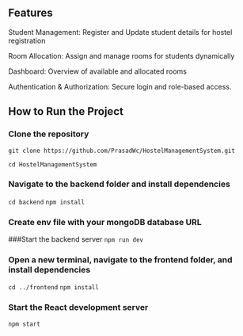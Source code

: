 ## Features
Student Management: Register and Update student details for hostel registration

Room Allocation: Assign and manage rooms for students dynamically

Dashboard: Overview of available and allocated rooms

Authentication & Authorization: Secure login and role-based access.

## How to Run the Project

### Clone the repository 
```git clone https://github.com/PrasadWc/HostelManagementSystem.git```

```cd HostelManagementSystem```

### Navigate to the backend folder and install dependencies
```cd backend```
```npm install```

### Create env file with your mongoDB database URL

###Start the backend server
```npm run dev```

### Open a new terminal, navigate to the frontend folder, and install dependencies
```cd ../frontend```
```npm install```

### Start the React development server
```npm start```
